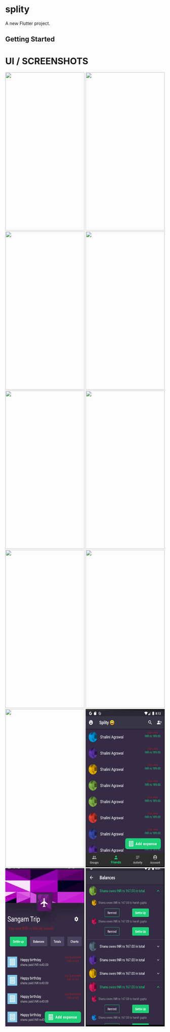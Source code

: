 # splity

A new Flutter project.

## Getting Started
# UI / SCREENSHOTS
<a href="url"><img src="https://user-images.githubusercontent.com/76595515/176007729-387932af-f6d0-4c0d-8bfe-8f76eeb885e3.png"  height="500" width="250" ></a>
<a href="url"><img src="https://user-images.githubusercontent.com/76595515/176007822-e04589ca-8a78-4441-a738-b220ed60b253.png"  height="500" width="250" ></a>
<a href="url"><img src="https://user-images.githubusercontent.com/76595515/176007862-14d987ab-7e50-4162-8c65-81aec79a17e8.png"  height="500" width="250" ></a>
<a href="url"><img src="https://user-images.githubusercontent.com/76595515/176007952-77675295-b4ab-4961-af2e-07f582475a6c.png"  height="500" width="250" ></a>
<a href="url"><img src="https://user-images.githubusercontent.com/76595515/176692159-4fee439f-120a-47e7-80da-48a459fbdca7.png"  height="500" width="250" ></a>
<a href="url"><img src="https://user-images.githubusercontent.com/76595515/176008134-9ebfe639-04f8-4c03-bae0-548c8b1d145d.png"  height="500" width="250" ></a>
<a href="url"><img src="https://user-images.githubusercontent.com/76595515/176693441-4f7f83f4-1abc-4541-b8c6-c59aaaba77d6.png"  height="500" width="250" ></a>
<a href="url"><img src="https://user-images.githubusercontent.com/76595515/176693531-3a0262f4-f047-4305-aaf3-d00bc9565712.png"  height="500" width="250" ></a>
<a href="url"><img src="https://user-images.githubusercontent.com/76595515/176693698-7ee91c07-20f2-4434-87dc-7f6cb902ef7e.png"  height="500" width="250" ></a>
<a href="url"><img src="img.png"  height="500" width="250" ></a>
<a href="url"><img src="img_1.png"  height="500" width="250" ></a>
<a href="url"><img src="img_2.png"  height="500" width="250" ></a>
